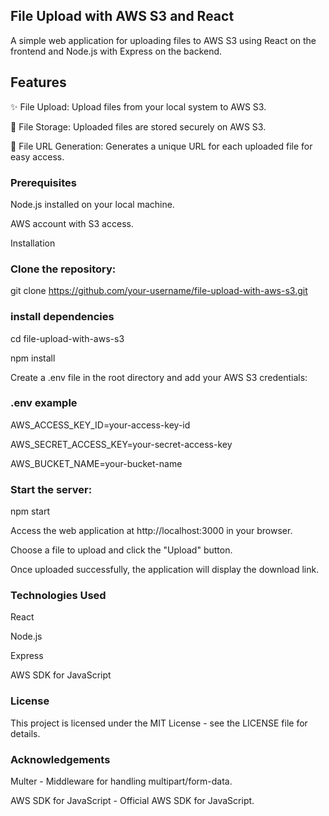 ## File Upload with AWS S3 and React
A simple web application for uploading files to AWS S3 using React on the frontend and Node.js with Express on the backend.

## Features
✨ File Upload: Upload files from your local system to AWS S3.

📂 File Storage: Uploaded files are stored securely on AWS S3.

🔗 File URL Generation: Generates a unique URL for each uploaded file for easy access.

### Prerequisites
Node.js installed on your local machine.

AWS account with S3 access.

Installation

### Clone the repository:
git clone https://github.com/your-username/file-upload-with-aws-s3.git


### install dependencies
cd file-upload-with-aws-s3

npm install

Create a .env file in the root directory and add your AWS S3 credentials:


### .env example
AWS_ACCESS_KEY_ID=your-access-key-id

AWS_SECRET_ACCESS_KEY=your-secret-access-key

AWS_BUCKET_NAME=your-bucket-name

### Start the server:
npm start

Access the web application at http://localhost:3000 in your browser.

Choose a file to upload and click the "Upload" button.

Once uploaded successfully, the application will display the download link.

### Technologies Used
React

Node.js

Express

AWS SDK for JavaScript

### License
This project is licensed under the MIT License - see the LICENSE file for details.

### Acknowledgements
Multer - Middleware for handling multipart/form-data.

AWS SDK for JavaScript - Official AWS SDK for JavaScript.
